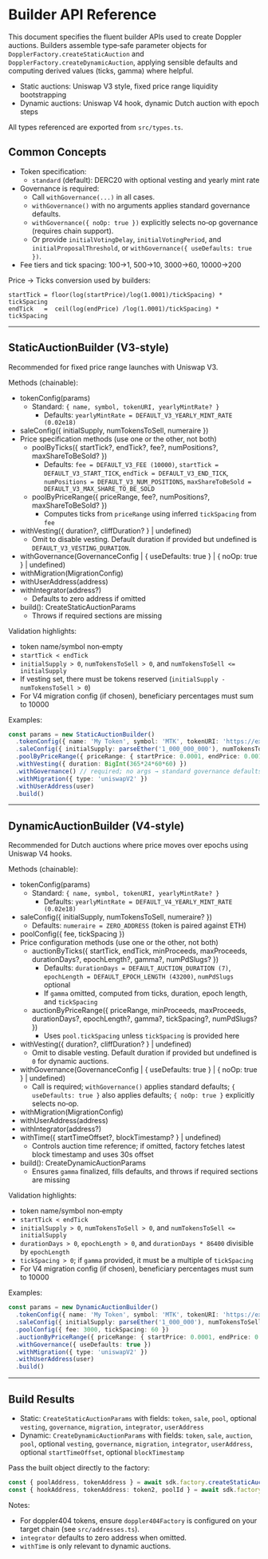 # Builder API Reference

This document specifies the fluent builder APIs used to create Doppler auctions. Builders assemble type‑safe parameter objects for `DopplerFactory.createStaticAuction` and `DopplerFactory.createDynamicAuction`, applying sensible defaults and computing derived values (ticks, gamma) where helpful.

- Static auctions: Uniswap V3 style, fixed price range liquidity bootstrapping
- Dynamic auctions: Uniswap V4 hook, dynamic Dutch auction with epoch steps

All types referenced are exported from `src/types.ts`.

## Common Concepts

- Token specification:
  - `standard` (default): DERC20 with optional vesting and yearly mint rate
- Governance is required:
  - Call `withGovernance(...)` in all cases.
  - `withGovernance()` with no arguments applies standard governance defaults.
  - `withGovernance({ noOp: true })` explicitly selects no‑op governance (requires chain support).
  - Or provide `initialVotingDelay`, `initialVotingPeriod`, and `initialProposalThreshold`, or `withGovernance({ useDefaults: true })`.
- Fee tiers and tick spacing: 100→1, 500→10, 3000→60, 10000→200

Price → Ticks conversion used by builders:
```
startTick = floor(log(startPrice)/log(1.0001)/tickSpacing) * tickSpacing
endTick   =  ceil(log(endPrice) /log(1.0001)/tickSpacing) * tickSpacing
```

---

## StaticAuctionBuilder (V3‑style)

Recommended for fixed price range launches with Uniswap V3.

Methods (chainable):

- tokenConfig(params)
  - Standard: `{ name, symbol, tokenURI, yearlyMintRate? }`
    - Defaults: `yearlyMintRate = DEFAULT_V3_YEARLY_MINT_RATE (0.02e18)`
- saleConfig({ initialSupply, numTokensToSell, numeraire })
- Price specification methods (use one or the other, not both)
  - poolByTicks({ startTick?, endTick?, fee?, numPositions?, maxShareToBeSold? })
    - Defaults: `fee = DEFAULT_V3_FEE (10000)`, `startTick = DEFAULT_V3_START_TICK`, `endTick = DEFAULT_V3_END_TICK`, `numPositions = DEFAULT_V3_NUM_POSITIONS`, `maxShareToBeSold = DEFAULT_V3_MAX_SHARE_TO_BE_SOLD`
  - poolByPriceRange({ priceRange, fee?, numPositions?, maxShareToBeSold? })
    - Computes ticks from `priceRange` using inferred `tickSpacing` from `fee`
- withVesting({ duration?, cliffDuration? } | undefined)
  - Omit to disable vesting. Default duration if provided but undefined is `DEFAULT_V3_VESTING_DURATION`.
- withGovernance(GovernanceConfig | { useDefaults: true } | { noOp: true } | undefined)
- withMigration(MigrationConfig)
- withUserAddress(address)
- withIntegrator(address?)
  - Defaults to zero address if omitted
- build(): CreateStaticAuctionParams
  - Throws if required sections are missing

Validation highlights:
- token name/symbol non‑empty
- `startTick < endTick`
- `initialSupply > 0`, `numTokensToSell > 0`, and `numTokensToSell <= initialSupply`
- If vesting set, there must be tokens reserved (`initialSupply - numTokensToSell > 0`)
- For V4 migration config (if chosen), beneficiary percentages must sum to 10000

Examples:
```ts
const params = new StaticAuctionBuilder()
  .tokenConfig({ name: 'My Token', symbol: 'MTK', tokenURI: 'https://example.com/mtk.json' })
  .saleConfig({ initialSupply: parseEther('1_000_000_000'), numTokensToSell: parseEther('900_000_000'), numeraire: weth })
  .poolByPriceRange({ priceRange: { startPrice: 0.0001, endPrice: 0.001 }, fee: 3000 })
  .withVesting({ duration: BigInt(365*24*60*60) })
  .withGovernance() // required; no args → standard governance defaults
  .withMigration({ type: 'uniswapV2' })
  .withUserAddress(user)
  .build()
```

---

## DynamicAuctionBuilder (V4‑style)

Recommended for Dutch auctions where price moves over epochs using Uniswap V4 hooks.

Methods (chainable):

- tokenConfig(params)
  - Standard: `{ name, symbol, tokenURI, yearlyMintRate? }`
    - Defaults: `yearlyMintRate = DEFAULT_V4_YEARLY_MINT_RATE (0.02e18)`
- saleConfig({ initialSupply, numTokensToSell, numeraire? })
  - Defaults: `numeraire = ZERO_ADDRESS` (token is paired against ETH)
- poolConfig({ fee, tickSpacing })
- Price configuration methods (use one or the other, not both)
  - auctionByTicks({ startTick, endTick, minProceeds, maxProceeds, durationDays?, epochLength?, gamma?, numPdSlugs? })
    - Defaults: `durationDays = DEFAULT_AUCTION_DURATION (7)`, `epochLength = DEFAULT_EPOCH_LENGTH (43200)`, `numPdSlugs` optional
    - If `gamma` omitted, computed from ticks, duration, epoch length, and `tickSpacing`
  - auctionByPriceRange({ priceRange, minProceeds, maxProceeds, durationDays?, epochLength?, gamma?, tickSpacing?, numPdSlugs? })
    - Uses `pool.tickSpacing` unless `tickSpacing` is provided here
- withVesting({ duration?, cliffDuration? } | undefined)
  - Omit to disable vesting. Default duration if provided but undefined is `0` for dynamic auctions.
- withGovernance(GovernanceConfig | { useDefaults: true } | { noOp: true } | undefined)
  - Call is required; `withGovernance()` applies standard defaults; `{ useDefaults: true }` also applies defaults; `{ noOp: true }` explicitly selects no‑op.
- withMigration(MigrationConfig)
- withUserAddress(address)
- withIntegrator(address?)
- withTime({ startTimeOffset?, blockTimestamp? } | undefined)
  - Controls auction time reference; if omitted, factory fetches latest block timestamp and uses 30s offset
- build(): CreateDynamicAuctionParams
  - Ensures `gamma` finalized, fills defaults, and throws if required sections are missing

Validation highlights:
- token name/symbol non‑empty
- `startTick < endTick`
- `initialSupply > 0`, `numTokensToSell > 0`, and `numTokensToSell <= initialSupply`
- `durationDays > 0`, `epochLength > 0`, and `durationDays * 86400` divisible by `epochLength`
- `tickSpacing > 0`; if `gamma` provided, it must be a multiple of `tickSpacing`
- For V4 migration config (if chosen), beneficiary percentages must sum to 10000

Examples:
```ts
const params = new DynamicAuctionBuilder()
  .tokenConfig({ name: 'My Token', symbol: 'MTK', tokenURI: 'https://example.com/mtk.json' })
  .saleConfig({ initialSupply: parseEther('1_000_000'), numTokensToSell: parseEther('900_000'), numeraire: weth })
  .poolConfig({ fee: 3000, tickSpacing: 60 })
  .auctionByPriceRange({ priceRange: { startPrice: 0.0001, endPrice: 0.001 }, minProceeds: parseEther('100'), maxProceeds: parseEther('1000') })
  .withGovernance({ useDefaults: true })
  .withMigration({ type: 'uniswapV2' })
  .withUserAddress(user)
  .build()
```

---

## Build Results

- Static: `CreateStaticAuctionParams` with fields: `token`, `sale`, `pool`, optional `vesting`, `governance`, `migration`, `integrator`, `userAddress`
- Dynamic: `CreateDynamicAuctionParams` with fields: `token`, `sale`, `auction`, `pool`, optional `vesting`, `governance`, `migration`, `integrator`, `userAddress`, optional `startTimeOffset`, optional `blockTimestamp`

Pass the built object directly to the factory:
```ts
const { poolAddress, tokenAddress } = await sdk.factory.createStaticAuction(staticParams)
const { hookAddress, tokenAddress: token2, poolId } = await sdk.factory.createDynamicAuction(dynamicParams)
```

Notes:
- For doppler404 tokens, ensure `doppler404Factory` is configured on your target chain (see `src/addresses.ts`).
- `integrator` defaults to zero address when omitted.
- `withTime` is only relevant to dynamic auctions.
